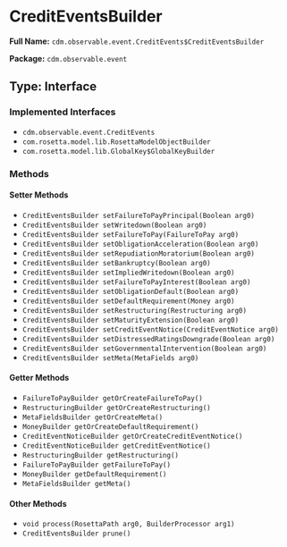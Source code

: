 # CreditEventsBuilder

**Full Name:** `cdm.observable.event.CreditEvents$CreditEventsBuilder`

**Package:** `cdm.observable.event`

## Type: Interface

### Implemented Interfaces

- `cdm.observable.event.CreditEvents`
- `com.rosetta.model.lib.RosettaModelObjectBuilder`
- `com.rosetta.model.lib.GlobalKey$GlobalKeyBuilder`

### Methods

#### Setter Methods

- `CreditEventsBuilder setFailureToPayPrincipal(Boolean arg0)`
- `CreditEventsBuilder setWritedown(Boolean arg0)`
- `CreditEventsBuilder setFailureToPay(FailureToPay arg0)`
- `CreditEventsBuilder setObligationAcceleration(Boolean arg0)`
- `CreditEventsBuilder setRepudiationMoratorium(Boolean arg0)`
- `CreditEventsBuilder setBankruptcy(Boolean arg0)`
- `CreditEventsBuilder setImpliedWritedown(Boolean arg0)`
- `CreditEventsBuilder setFailureToPayInterest(Boolean arg0)`
- `CreditEventsBuilder setObligationDefault(Boolean arg0)`
- `CreditEventsBuilder setDefaultRequirement(Money arg0)`
- `CreditEventsBuilder setRestructuring(Restructuring arg0)`
- `CreditEventsBuilder setMaturityExtension(Boolean arg0)`
- `CreditEventsBuilder setCreditEventNotice(CreditEventNotice arg0)`
- `CreditEventsBuilder setDistressedRatingsDowngrade(Boolean arg0)`
- `CreditEventsBuilder setGovernmentalIntervention(Boolean arg0)`
- `CreditEventsBuilder setMeta(MetaFields arg0)`

#### Getter Methods

- `FailureToPayBuilder getOrCreateFailureToPay()`
- `RestructuringBuilder getOrCreateRestructuring()`
- `MetaFieldsBuilder getOrCreateMeta()`
- `MoneyBuilder getOrCreateDefaultRequirement()`
- `CreditEventNoticeBuilder getOrCreateCreditEventNotice()`
- `CreditEventNoticeBuilder getCreditEventNotice()`
- `RestructuringBuilder getRestructuring()`
- `FailureToPayBuilder getFailureToPay()`
- `MoneyBuilder getDefaultRequirement()`
- `MetaFieldsBuilder getMeta()`

#### Other Methods

- `void process(RosettaPath arg0, BuilderProcessor arg1)`
- `CreditEventsBuilder prune()`

